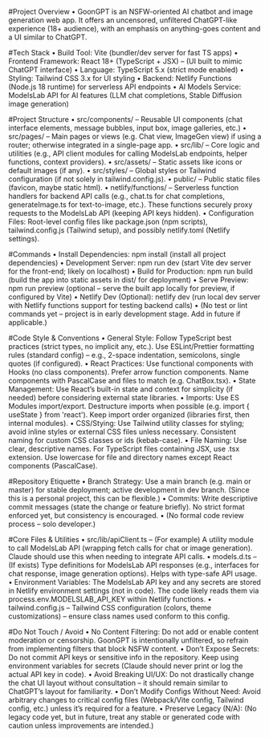 #Project Overview
	•	GoonGPT is an NSFW-oriented AI chatbot and image generation web app. It offers an uncensored, unfiltered ChatGPT-like experience (18+ audience), with an emphasis on anything-goes content and a UI similar to ChatGPT.

#Tech Stack
	•	Build Tool: Vite (bundler/dev server for fast TS apps)
	•	Frontend Framework: React 18+ (TypeScript + JSX) – (UI built to mimic ChatGPT interface)
	•	Language: TypeScript 5.x (strict mode enabled)
	•	Styling: Tailwind CSS 3.x for UI styling
	•	Backend: Netlify Functions (Node.js 18 runtime) for serverless API endpoints
	•	AI Models Service: ModelsLab API for AI features (LLM chat completions, Stable Diffusion image generation)

#Project Structure
	•	src/components/ – Reusable UI components (chat interface elements, message bubbles, input box, image galleries, etc.)
	•	src/pages/ – Main pages or views (e.g. Chat view, ImageGen view) if using a router; otherwise integrated in a single-page app.
	•	src/lib/ – Core logic and utilities (e.g., API client modules for calling ModelsLab endpoints, helper functions, context providers).
	•	src/assets/ – Static assets like icons or default images (if any).
	•	src/styles/ – Global styles or Tailwind configuration (if not solely in tailwind.config.js).
	•	public/ – Public static files (favicon, maybe static html).
	•	netlify/functions/ – Serverless function handlers for backend API calls (e.g., chat.ts for chat completions, generateImage.ts for text-to-image, etc.). These functions securely proxy requests to the ModelsLab API (keeping API keys hidden).
	•	Configuration Files: Root-level config files like package.json (npm scripts), tailwind.config.js (Tailwind setup), and possibly netlify.toml (Netlify settings).

#Commands
	•	Install Dependencies: npm install (install all project dependencies)
	•	Development Server: npm run dev (start Vite dev server for the front-end; likely on localhost)
	•	Build for Production: npm run build (build the app into static assets in dist/ for deployment)
	•	Serve Preview: npm run preview (optional – serve the built app locally for preview, if configured by Vite)
	•	Netlify Dev (Optional): netlify dev (run local dev server with Netlify functions support for testing backend calls)
	•	(No test or lint commands yet – project is in early development stage. Add in future if applicable.)

#Code Style & Conventions
	•	General Style: Follow TypeScript best practices (strict types, no implicit any, etc.). Use ESLint/Prettier formatting rules (standard config) – e.g., 2-space indentation, semicolons, single quotes (if configured).
	•	React Practices: Use functional components with Hooks (no class components). Prefer arrow function components. Name components with PascalCase and files to match (e.g. ChatBox.tsx).
	•	State Management: Use React’s built-in state and context for simplicity (if needed) before considering external state libraries.
	•	Imports: Use ES Modules import/export. Destructure imports when possible (e.g. import { useState } from 'react'). Keep import order organized (libraries first, then internal modules).
	•	CSS/Stying: Use Tailwind utility classes for styling; avoid inline styles or external CSS files unless necessary. Consistent naming for custom CSS classes or ids (kebab-case).
	•	File Naming: Use clear, descriptive names. For TypeScript files containing JSX, use .tsx extension. Use lowercase for file and directory names except React components (PascalCase).

#Repository Etiquette
	•	Branch Strategy: Use a main branch (e.g. main or master) for stable deployment; active development in dev branch. (Since this is a personal project, this can be flexible.)
	•	Commits: Write descriptive commit messages (state the change or feature briefly). No strict format enforced yet, but consistency is encouraged.
	•	(No formal code review process – solo developer.)

#Core Files & Utilities
	•	src/lib/apiClient.ts – (For example) A utility module to call ModelsLab API (wrapping fetch calls for chat or image generation). Claude should use this when needing to integrate API calls.
	•	models.d.ts – (If exists) Type definitions for ModelsLab API responses (e.g., interfaces for chat response, image generation options). Helps with type-safe API usage.
	•	Environment Variables: The ModelsLab API key and any secrets are stored in Netlify environment settings (not in code). The code likely reads them via process.env.MODELSLAB_API_KEY within Netlify functions.
	•	tailwind.config.js – Tailwind CSS configuration (colors, theme customizations) – ensure class names used conform to this config.

#Do Not Touch / Avoid
	•	No Content Filtering: Do not add or enable content moderation or censorship. GoonGPT is intentionally unfiltered, so refrain from implementing filters that block NSFW content.
	•	Don’t Expose Secrets: Do not commit API keys or sensitive info in the repository. Keep using environment variables for secrets (Claude should never print or log the actual API key in code).
	•	Avoid Breaking UI/UX: Do not drastically change the chat UI layout without consultation – it should remain similar to ChatGPT’s layout for familiarity.
	•	Don’t Modify Configs Without Need: Avoid arbitrary changes to critical config files (Webpack/Vite config, Tailwind config, etc.) unless it’s required for a feature.
	•	Preserve Legacy (N/A): (No legacy code yet, but in future, treat any stable or generated code with caution unless improvements are intended.)
